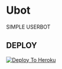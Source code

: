 # Ubot
SIMPLE USERBOT
## DEPLOY
[![Deploy To Heroku](https://www.herokucdn.com/deploy/button.svg)](https://heroku.com/deploy)
